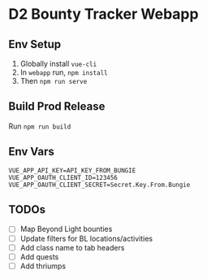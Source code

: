 # D2 Bounty Tracker Webapp

## Env Setup

1. Globally install `vue-cli`
1. In `webapp` run, `npm install`
1. Then `npm run serve`

## Build Prod Release

Run `npm run build`

## Env Vars

```.env
VUE_APP_API_KEY=API_KEY_FROM_BUNGIE
VUE_APP_OAUTH_CLIENT_ID=123456
VUE_APP_OAUTH_CLIENT_SECRET=Secret.Key.From.Bungie
```

## TODOs
- [ ] Map Beyond Light bounties
- [ ] Update filters for BL locations/activities
- [ ] Add class name to tab headers
- [ ] Add quests
- [ ] Add thriumps

